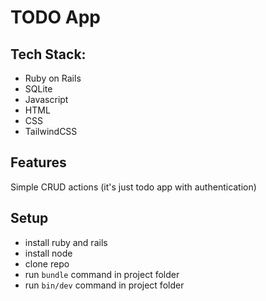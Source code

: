 # TODO App

## Tech Stack:
* Ruby on Rails
* SQLite
* Javascript
* HTML
* CSS
* TailwindCSS

## Features
Simple CRUD actions (it's just todo app with authentication)

## Setup
* install ruby and rails
* install node
* clone repo
* run ```bundle``` command in project folder
* run ```bin/dev``` command in project folder